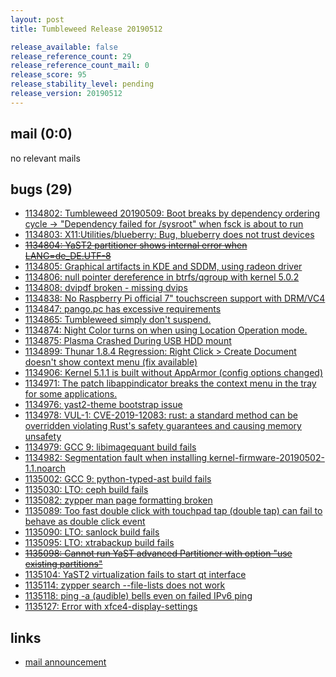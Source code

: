 ```yaml
---
layout: post
title: Tumbleweed Release 20190512

release_available: false
release_reference_count: 29
release_reference_count_mail: 0
release_score: 95
release_stability_level: pending
release_version: 20190512
---
```


## mail (0:0)

no relevant mails

## bugs (29)

<!--more-->

- [1134802: Tumbleweed 20190509: Boot breaks by dependency ordering cycle -> "Dependency failed for /sysroot" when fsck is about to run](https://bugzilla.opensuse.org/show_bug.cgi?id=1134802)
- [1134803: X11:Utilities/blueberry: Bug, blueberry does not trust devices](https://bugzilla.opensuse.org/show_bug.cgi?id=1134803)
- ~~[1134804: YaST2 partitioner shows internal error when LANG=de_DE.UTF-8](https://bugzilla.opensuse.org/show_bug.cgi?id=1134804)~~
- [1134805: Graphical artifacts in KDE and SDDM, using radeon driver](https://bugzilla.opensuse.org/show_bug.cgi?id=1134805)
- [1134806: null pointer dereference in btrfs/qgroup with kernel 5.0.2](https://bugzilla.opensuse.org/show_bug.cgi?id=1134806)
- [1134808: dvipdf broken - missing dvips](https://bugzilla.opensuse.org/show_bug.cgi?id=1134808)
- [1134838: No Raspberry Pi official 7" touchscreen support with DRM/VC4](https://bugzilla.opensuse.org/show_bug.cgi?id=1134838)
- [1134847: pango.pc has excessive requirements](https://bugzilla.opensuse.org/show_bug.cgi?id=1134847)
- [1134865: Tumbleweed simply don't suspend.](https://bugzilla.opensuse.org/show_bug.cgi?id=1134865)
- [1134874: Night Color turns on when using Location Operation mode.](https://bugzilla.opensuse.org/show_bug.cgi?id=1134874)
- [1134875: Plasma Crashed During USB HDD mount](https://bugzilla.opensuse.org/show_bug.cgi?id=1134875)
- [1134899: Thunar 1.8.4 Regression: Right Click > Create Document doesn't show context menu (fix available)](https://bugzilla.opensuse.org/show_bug.cgi?id=1134899)
- [1134906: Kernel 5.1.1 is built without AppArmor (config options changed)](https://bugzilla.opensuse.org/show_bug.cgi?id=1134906)
- [1134971: The patch libappindicator breaks the context menu in the tray for some applications.](https://bugzilla.opensuse.org/show_bug.cgi?id=1134971)
- [1134976: yast2-theme bootstrap issue](https://bugzilla.opensuse.org/show_bug.cgi?id=1134976)
- [1134978: VUL-1: CVE-2019-12083: rust: a standard method can be overridden violating Rust's safety guarantees and causing memory unsafety](https://bugzilla.opensuse.org/show_bug.cgi?id=1134978)
- [1134979: GCC 9: libimagequant build fails](https://bugzilla.opensuse.org/show_bug.cgi?id=1134979)
- [1134982: Segmentation fault when installing kernel-firmware-20190502-1.1.noarch](https://bugzilla.opensuse.org/show_bug.cgi?id=1134982)
- [1135002: GCC 9: python-typed-ast build fails](https://bugzilla.opensuse.org/show_bug.cgi?id=1135002)
- [1135030: LTO: ceph build fails](https://bugzilla.opensuse.org/show_bug.cgi?id=1135030)
- [1135082: zypper man page formatting broken](https://bugzilla.opensuse.org/show_bug.cgi?id=1135082)
- [1135089: Too fast double click with touchpad tap (double tap) can fail to behave as double click event](https://bugzilla.opensuse.org/show_bug.cgi?id=1135089)
- [1135090: LTO: sanlock build fails](https://bugzilla.opensuse.org/show_bug.cgi?id=1135090)
- [1135095: LTO: xtrabackup build fails](https://bugzilla.opensuse.org/show_bug.cgi?id=1135095)
- ~~[1135098: Cannot run YaST advanced Partitioner with option "use existing partitions"](https://bugzilla.opensuse.org/show_bug.cgi?id=1135098)~~
- [1135104: YaST2 virtualization fails to start qt interface](https://bugzilla.opensuse.org/show_bug.cgi?id=1135104)
- [1135114: zypper search --file-lists does not work](https://bugzilla.opensuse.org/show_bug.cgi?id=1135114)
- [1135118: ping -a (audible) bells even on failed IPv6 ping](https://bugzilla.opensuse.org/show_bug.cgi?id=1135118)
- [1135127: Error with xfce4-display-settings](https://bugzilla.opensuse.org/show_bug.cgi?id=1135127)



## links

- [mail announcement](https://lists.opensuse.org/opensuse-factory/2019-05/msg00131.html)
